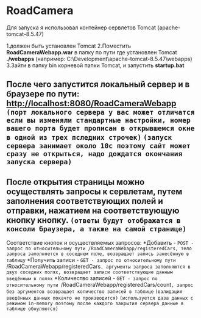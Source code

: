 **RoadCamera**
==============

Для запуска я использовал контейнер сервлетов Tomcat (apache-tomcat-8.5.47)

1.должен быть установлен Tomcat
2.Поместить **RoadCameraWebapp.war** в папку по пути где установлен Tomcat **./webapps** (например: C:\Development\apache-tomcat-8.5.47\webapps)
3.Зайти в папку bin корневой папки Tomcat, и запустить **startup.bat**

После чего запустится локальный сервер и в браузере по пути: 
<http://localhost:8080/RoadCameraWebapp>
`(порт локального сервера у вас может отличатся если вы изменяли стандартные настройки, номер вашего порта будет прописан в открывшемся окне в одной из трех пследних строчек)`
`(запуск сервера занимает около 10с поэтому сайт может сразу не открыться, надо дождатся окончания запуска сервера)`
-------------------------------------------------------------
После открытия страницы можно осуществлять запросы к сервлетам, 
путем заполнения соответствующих полей и отправки, нажатием на соответствующую кнопку кнопку.
`(ответы будут отображатся в консоли браузера, а также на самой странице)`
-------------------------------------------------------------
Соответствие кнопок и осуществляемых запросов:
*Добавить - `POST - запрос по относительному пути /RoadCameraWebapp/registeredCars, тело запроса заполняется в соседнем поле, возвращает запись занесённую в таблицу`
*Получить записи - `GET - запрос по относительному пути `/RoadCameraWebapp/registeredCars`, аргументы запроса заполняются в двух соседних полях, возвращает записи соответствующие данным введённым в полях`
*Количество записей - `GET - запрос по относительному пути `/RoadCameraWebapp/registeredCars/count`, запрос без аргументов возвращает количество записей в таблице`
`(валидация введённых данных покачто не производится)`
`(используется даза данных с режимом in-memory поэтому после каждого закрытия сервера данные в таблице обнуляются)`
